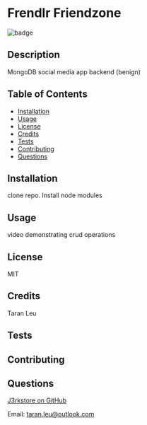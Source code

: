 # Frendlr Friendzone

![badge](https://img.shields.io/badge/license-MIT-ff69b4)



## Description
MongoDB social media app backend (benign)


## Table of Contents 

- [Installation](#installation)
- [Usage](#usage)
- [License](#license)
- [Credits](#credits)
- [Tests](#tests)
- [Contributing](#contributing)
- [Questions](#questions)

## Installation
clone repo.  Install node modules


## Usage
video demonstrating crud operations


## License
MIT


## Credits
Taran Leu


## Tests



## Contributing



## Questions
[J3rkstore on GitHub](https://github.com/J3rkstore)

Email: taran.leu@outlook.com
